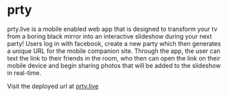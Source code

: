 # prty

prty.live is a mobile enabled web app that is designed to transform your tv from a boring black mirror into an interactive slideshow during your next party! Users log in with facebook, create a new party which then generates a unique URL for the mobile companion site. Through the app, the user can text the link to their friends in the room, who then can open the link on their mobile device and begin sharing photos that will be added to the slideshow in real-time.

Visit the deployed url at [prty.live][1]

[1]: https://prty.live "prty.live"
